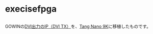 # execisefpga

## 
GOWINの[DVI出力のIP（DVI TX）](https://www.gowinsemi.com/en/support/ip_detail/48/)を、[Tang Nano 9K](https://wiki.sipeed.com/hardware/en/tang/Tang-Nano-9K/Nano-9K.html)に移植したものです。
